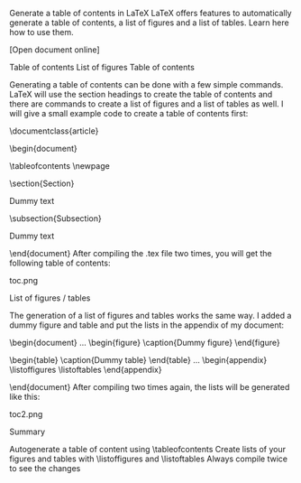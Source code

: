 Generate a table of contents in LaTeX
LaTeX offers features to automatically generate a table of contents, a list of figures and a list of tables. Learn here how to use them.



 
[Open document online]

Table of contents
List of figures
Table of contents

Generating a table of contents can be done with a few simple commands. LaTeX will use the section headings to create the table of contents and there are commands to create a list of figures and a list of tables as well. I will give a small example code to create a table of contents first:

\documentclass{article}

\begin{document}

\tableofcontents
\newpage

\section{Section}

Dummy text

\subsection{Subsection}

Dummy text

\end{document}
After compiling the .tex file two times, you will get the following table of contents:

toc.png

List of figures / tables

The generation of a list of figures and tables works the same way. I added a dummy figure and table and put the lists in the appendix of my document:

\begin{document}
...
\begin{figure}
  \caption{Dummy figure}
\end{figure}

\begin{table}
  \caption{Dummy table}
\end{table}
...
\begin{appendix}
  \listoffigures
  \listoftables
\end{appendix}

\end{document}
After compiling two times again, the lists will be generated like this:

toc2.png

Summary

Autogenerate a table of content using \tableofcontents
Create lists of your figures and tables with \listoffigures and \listoftables
Always compile twice to see the changes
